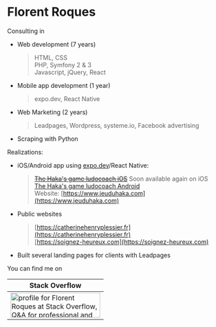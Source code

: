 # Florent Roques

Consulting in
- Web development (7 years)
  > HTML, CSS  
  > PHP, Symfony 2 & 3  
  > Javascript, jQuery, React  
- Mobile app development (1 year)  
  > expo.dev, React Native  
- Web Marketing (2 years)  
  > Leadpages, Wordpress, systeme.io, Facebook advertising  
- Scraping with Python

Realizations:  
- iOS/Android app using [expo.dev](https://expo.dev/@florentroques)/React Native:
  >~~[The Haka's game ludocoach iOS](https://apps.apple.com/us/app/the-hakas-game-ludocoach/id1289735068)~~ Soon available again on iOS  
  >[The Haka's game ludocoach Android](https://play.google.com/store/apps/details?id=com.marckucharz.jeuduhakaludocoach)  
  >Website: [https://www.jeuduhaka.com](https://www.jeuduhaka.com)
- Public websites
  > [https://catherinehenryplessier.fr](https://catherinehenryplessier.fr)  
  > [https://soignez-heureux.com](https://soignez-heureux.com)
- Built several landing pages for clients with Leadpages
  

You can find me on  

| Stack Overflow   |
| ---------------  |
| <a href="https://stackoverflow.com/users/1152843/florent-roques"><img src="https://stackoverflow.com/users/flair/1152843.png" width="208" height="58" alt="profile for Florent Roques at Stack Overflow, Q&amp;A for professional and enthusiast programmers" title="profile for Florent Roques at Stack Overflow, Q&amp;A for professional and enthusiast programmers"></a>     |

